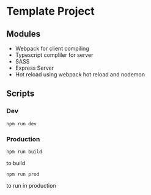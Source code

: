# Template Project

## Modules

- Webpack for client compiling
- Typescript compliler for server
- SASS
- Express Server
- Hot reload using webpack hot reload and nodemon

## Scripts

### Dev

`npm run dev`

### Production

`npm run build`

to build

`npm run prod`

to run in production
